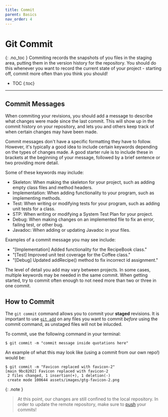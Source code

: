 ```yaml
---
title: Commit
parent: Basics
nav_order: 4
---
```

# Git Commit
{: .no_toc }
Commiting records the snapshots of you files in the staging area, putting them in the version history for the repository. You should do this whenever you want to record the current state of your project - starting off, commit more often than you think you should!

- TOC
{:toc}

---

## Commit Messages
When commiting your revisions, you should add a message to describe what changes were made since the last commit. This will show up in the commit history on your repository, and lets you and others keep track of when certain changes may have been made.

Commit messages don't have a specific formatting they have to follow. However, it's typically a good idea to include certain keywords depending on the types of changes made. A good starter rule is to include these in brackets at the beginning of your message, followed by a brief sentence or two providing more detail.

Some of these keywords may include:
- Skeleton: When making the skeleton for your project, such as adding empty class files and method headers.
- Implementation: When adding functionality to your program, such as implementing methods.
- Test: When writing or modifying tests for your program, such as adding unit tests for a class.
- STP: When writing or modifying a System Test Plan for your project.
- Debug: When making changes on an implemented file to fix an error, failing test, or other bug.
- Javadoc: When adding or updating Javadoc in your files.

Examples of a commit message you may see include:
- "[Implementation] Added functionality for the RecipeBook class."
- "[Test] Improved unit test coverage for the Coffee class."
- "[Debug] Updated addRecipe() method to fix incorrect id assignment."

The level of detail you add may vary between projects. In some cases, multiple keywords may be needed in the same commit. When getting started, try to commit often enough to not need more than two or three in one commit.

## How to Commit
The `git commit` command allows you to commit your **staged** revisions. It is important to use [`git add`](https://sophia-nunez.github.io/guide-to-git/docs/basics/add.html) on any files you want to commit *before* using the commit command, as unstaged files will not be inlucded.

To commit, use the following command in your terminal:

```terminal
$ git commit -m "commit message inside quotations here"
```
An example of what this may look like (using a commit from our own repo!) would be:

```terminal
$ git commit -m "Favicon replaced with favicon-2"
[main 9bc8202] Favicon replaced with favicon-2
 2 files changed, 1 insertion(+), 1 deletion(-)
 create mode 100644 assets/images/gtg-favicon-2.png
```

{: .note }
> At this point, our changes are still confined to the local repository. In order to update the remote repository, make sure to [push](https://sophia-nunez.github.io/guide-to-git/docs/basics/push.html) your commits!